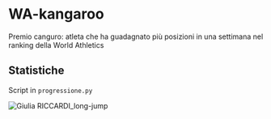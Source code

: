 # WA-kangaroo
Premio canguro: atleta che ha guadagnato più posizioni in una settimana nel ranking della World Athletics

## Statistiche
Script in ```progressione.py```

![Giulia RICCARDI_long-jump](https://github.com/user-attachments/assets/2ad09070-7942-4cfb-b2f1-f1840bfb1746)
